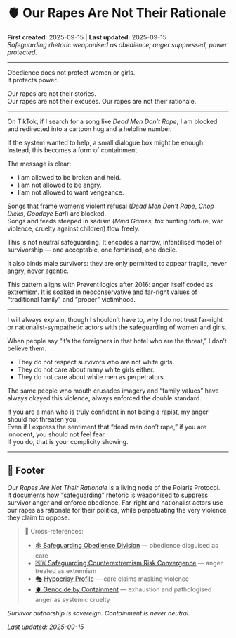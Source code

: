 # 🫀 Our Rapes Are Not Their Rationale  
**First created:** 2025-09-15 | **Last updated:** 2025-09-15  
*Safeguarding rhetoric weaponised as obedience; anger suppressed, power protected.*  

---

Obedience does not protect women or girls.  
It protects power.  

Our rapes are not their stories.  
Our rapes are not their excuses.
Our rapes are not their rationale.  

---

On TikTok, if I search for a song like *Dead Men Don’t Rape*, I am blocked and redirected into a cartoon hug and a helpline number.  

If the system wanted to help, a small dialogue box might be enough. Instead, this becomes a form of containment.  

The message is clear:  
- I am allowed to be broken and held.  
- I am not allowed to be angry.  
- I am not allowed to want vengeance.  

Songs that frame women’s violent refusal (*Dead Men Don’t Rape*, *Chop Dicks*, *Goodbye Earl*) are blocked.  
Songs and feeds steeped in sadism (*Mind Games*, fox hunting torture, war violence, cruelty against children) flow freely.  

This is not neutral safeguarding. It encodes a narrow, infantilised model of survivorship — one acceptable, one feminised, one docile.  

It also binds male survivors: they are only permitted to appear fragile, never angry, never agentic.  

This pattern aligns with Prevent logics after 2016: anger itself coded as extremism. It is soaked in neoconservative and far-right values of “traditional family” and “proper” victimhood.  

---

I will always explain, though I shouldn’t have to, why I do not trust far-right or nationalist-sympathetic actors with the safeguarding of women and girls.  

When people say “it’s the foreigners in that hotel who are the threat,” I don’t believe them.  
- They do not respect survivors who are not white girls.  
- They do not care about many white girls either.  
- They do not care about white men as perpetrators.  

The same people who mouth crusades imagery and “family values” have always okayed this violence, always enforced the double standard.  

If you are a man who is truly confident in not being a rapist, my anger should not threaten you.  
Even if I express the sentiment that “dead men don’t rape,” if you are innocent, you should not feel fear.  
If you do, that is your complicity showing.  

---

## 🏮 Footer  

*Our Rapes Are Not Their Rationale* is a living node of the Polaris Protocol.  
It documents how “safeguarding” rhetoric is weaponised to suppress survivor anger and enforce obedience. Far-right and nationalist actors use our rapes as rationale for their politics, while perpetuating the very violence they claim to oppose.  

> 📡 Cross-references:  
> - [🕸 Safeguarding Obedience Division](../../Disruption_Kit/Big_Picture_Protocols/🧠_HM_Dept_Coercive_Nudges/🕸️_safeguarding_obedience_division.md) — obedience disguised as care  
> - [🇬🇧 Safeguarding Counterextremism Risk Convergence](../../Disruption_Kit/Big_Picture_Protocols/🌀_System_Governance/🇬🇧_safeguarding_counterextremism_risk_convergence.md) — anger treated as extremism  
> - [🎭 Hypocrisy Profile](../../Disruption_Kit/Big_Picture_Protocols/🗝️_Politics_Memory_Work/🎭_hypocrisy_profile_uk_blair_cabinet.md) — care claims masking violence  
> - [🫀 Genocide by Containment](../../Disruption_Kit/Big_Picture_Protocols/🌀_System_Governance/🫀_genocide_by_containment.md) — exhaustion and pathologised anger as systemic cruelty  

*Survivor authorship is sovereign. Containment is never neutral.*  

_Last updated: 2025-09-15_
